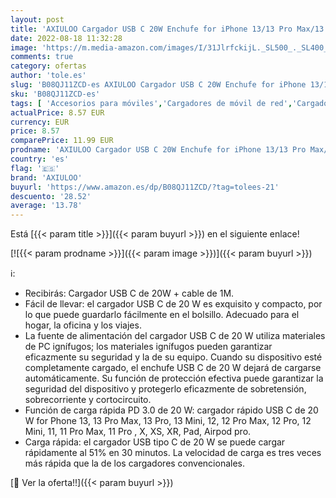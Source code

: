 ```yaml
---
layout: post
title: 'AXIULOO Cargador USB C 20W Enchufe for iPhone 13/13 Pro Max/13 Mini Compatible  Adaptador Corriente 3.0 con 1M Cable Carga Rápido Tipo C Fuente USBC Pared Alimentación for iPhone 12/11  XS Max 10 X SE'
date: 2022-08-18 11:32:28
image: 'https://m.media-amazon.com/images/I/31JlrfckijL._SL500_._SL400_.jpg'
comments: true
category: ofertas
author: 'tole.es'
slug: 'B08QJ11ZCD-es AXIULOO Cargador USB C 20W Enchufe for iPhone 13/13 Pro...'
sku: 'B08QJ11ZCD-es'
tags: [ 'Accesorios para móviles','Cargadores de móvil de red','Cargadores para móviles','Comunicación móvil y accesorios','Electrónica','axiuloo','iphone','🇪🇸', ]
actualPrice: 8.57 EUR
currency: EUR
price: 8.57
comparePrice: 11.99 EUR
prodname: 'AXIULOO Cargador USB C 20W Enchufe for iPhone 13/13 Pro Max/13 Mini Compatible  Adaptador Corriente 3.0 con 1M Cable Carga Rápido Tipo C Fuente USBC Pared Alimentación for iPhone 12/11  XS Max 10 X SE'
country: 'es'
flag: '🇪🇸'
brand: 'AXIULOO'
buyurl: 'https://www.amazon.es/dp/B08QJ11ZCD/?tag=tolees-21'
descuento: '28.52'
average: '13.78'
---
```


Está [{{< param title >}}]({{< param buyurl >}}) en el siguiente enlace!

[![{{< param prodname >}}]({{< param image >}})]({{< param buyurl >}})

ℹ️:

- Recibirás: Cargador USB C de 20W + cable de 1M.
- Fácil de llevar: el cargador USB C de 20 W es exquisito y compacto, por lo que puede guardarlo fácilmente en el bolsillo. Adecuado para el hogar, la oficina y los viajes.
- La fuente de alimentación del cargador USB C de 20 W utiliza materiales de PC ignífugos; los materiales ignífugos pueden garantizar eficazmente su seguridad y la de su equipo. Cuando su dispositivo esté completamente cargado, el enchufe USB C de 20 W dejará de cargarse automáticamente. Su función de protección efectiva puede garantizar la seguridad del dispositivo y protegerlo eficazmente de sobretensión, sobrecorriente y cortocircuito.
- Función de carga rápida PD 3.0 de 20 W: cargador rápido USB C de 20 W for Phone 13, 13 Pro Max, 13 Pro, 13 Mini, 12, 12 Pro Max, 12 Pro, 12 Mini, 11, 11 Pro Max, 11 Pro , X, XS, XR, Pad, Airpod pro.
- Carga rápida: el cargador USB tipo C de 20 W se puede cargar rápidamente al 51% en 30 minutos. La velocidad de carga es tres veces más rápida que la de los cargadores convencionales.

[🛒 Ver la oferta!!]({{< param buyurl >}})
